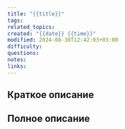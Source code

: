 ```yaml
---
title: "{{title}}"
tags: 
related_topics: 
created: "{{date}} {{time}}"
modified: 2024-08-30T12:42:03+03:00
difficulty: 
questions: 
notes: 
links: 
---
```

## Краткое описание


## Полное описание